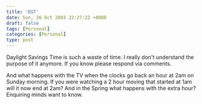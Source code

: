 ```yaml
---
title: 'DST'
date: Sun, 26 Oct 2003 22:27:22 +0000
draft: false
tags: [Personal]
categories: [Personal]
type: post
---
```


Daylight Savings Time is such a waste of time. I really don't understand the purpose of it anymore. If you know please respond via comments.

And what happens with the TV when the clocks go back an hour at 2am on Sunday morning. If you were watching a 2 hour moving that started at 1am will it now end at 2am? And in the Spring what happens with the extra hour? Enquiring minds want to know.